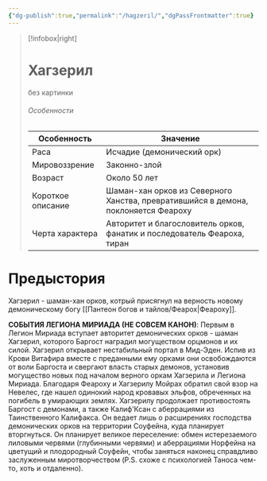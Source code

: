 ```yaml
---
{"dg-publish":true,"permalink":"/hagzeril/","dgPassFrontmatter":true}
---
```


> [!infobox|right]
> # Хагзерил
> без картинки
> ###### Особенности
> | Особенность | Значение |
> | ---- | ---- |
> | Раса |Исчадие (демонический орк)|
> | Мировоззрение | Законно-злой |
> | Возраст |Около 50 лет|
> | Короткое описание |Шаман-хан орков из Северного Ханства, превратившийся в демона, поклоняется Феароху |
> | Черта характера | Авторитет и благословитель орков, фанатик и последователь Феароха, тиран|

# Предыстория

Хагзерил - шаман-хан орков, котрый присягнул на верность новому демоническому богу [[Пантеон богов и тайлов/Феарох\|Феароху]].

**СОБЫТИЯ ЛЕГИОНА МИРИАДА (НЕ СОВСЕМ КАНОН)**:
Первым в Легион Мириада вступает авторитет демонических орков - шаман Хагзерил, которого Баргост наградил могуществом орцмонов и их силой. Хагзерил открывает нестабильный портал в Мид-Эден. Испив из Крови Витафира вместе с преданными ему орками они освобождаются от воли Баргоста и свергают власть старых демонов, установив могущество новых под началом верного оркам Хагзерила и Легиона Мириада. 
Благодаря Феароху и Хагзерилу Мойрах обратил свой взор на Невелес, где нашел одинокий народ кровавых эльфов, обреченных на погибель в умирающих землях. Хагзерилу продолжает противостоять Баргост с демонами, а также Калиф'Ксан с аберрациями из Таинственного Калифакса. Он ведает лишь о расширениях господства демонических орков на территории Соуфейна, куда планирует вторгнуться. Он планирует великое переселение: обмен истерезаемого лиловыми червями (глубинными червями) и аберрациями Норфейна на цветущий и плодородный Соуфейн, чтобы заняться наконец справдливо заслуженным миротворчеством (P.S. схоже с психологией Таноса чем-то, хоть и отдаленно).